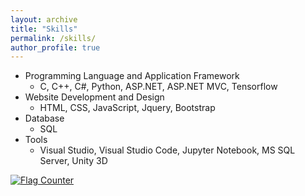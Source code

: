 ```yaml
---
layout: archive
title: "Skills"
permalink: /skills/
author_profile: true
---
```



*  Programming Language and Application Framework <br>
   - C, C++, C#, Python, ASP.NET, ASP.NET MVC, Tensorflow <br>
*  Website Development and Design <br>
   - HTML, CSS, JavaScript, Jquery, Bootstrap <br>
*  Database <br>
   - SQL <br>   
*  Tools <br>
   - Visual Studio, Visual Studio Code, Jupyter Notebook, MS SQL Server, Unity 3D <br>


<a href="https://info.flagcounter.com/gsTP"><img src="https://s01.flagcounter.com/count2/gsTP/bg_D0FFC4/txt_000000/border_000000/columns_2/maxflags_10/viewers_3/labels_1/pageviews_1/flags_0/percent_0/" alt="Flag Counter" border="0"></a>
